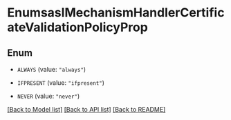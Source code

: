 # EnumsaslMechanismHandlerCertificateValidationPolicyProp

## Enum


* `ALWAYS` (value: `"always"`)

* `IFPRESENT` (value: `"ifpresent"`)

* `NEVER` (value: `"never"`)


[[Back to Model list]](../README.md#documentation-for-models) [[Back to API list]](../README.md#documentation-for-api-endpoints) [[Back to README]](../README.md)


